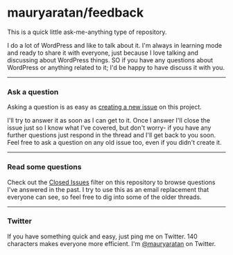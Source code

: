 # mauryaratan/feedback

This is a quick little ask-me-anything type of repository.

I do a lot of WordPress and like to talk about it. I'm always in learning mode and ready to share it with everyone, just because I love talking and discussing about WordPress things. SO if you have any questions about WordPress or anything related to it; I'd be happy to have discuss it with you.

---

### Ask a question

Asking a question is as easy as
[creating a new issue](https://github.com/mauryaratan/feedback/issues/new) on this
project.

I'll try to answer it as soon as I can get to it. Once I answer I'll close the
issue just so I know what I've covered, but don't worry- if you have any further
questions just respond in the thread and I'll get back to you soon. Feel free to
ask a question on any old issue too, even if you didn't create it.

---

### Read some questions

Check out the [Closed Issues](https://github.com/mauryaratan/feedback/issues?sort=created&direction=desc&state=closed&page=1)
filter on this repository to browse questions I've answered in the past. I try
to use this as an email replacement that everyone can see, so feel free to dig
into some of the older threads.

---

### Twitter

If you have something quick and easy, just ping me on Twitter. 140 characters
makes everyone more efficient. I'm [@mauryaratan](https://twitter.com/mauryaratan) on
Twitter.
